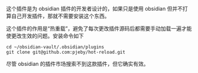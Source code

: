 这个插件是为 obsidian 插件的开发者设计的，如果只是使用 obsidian 但并不打算自己开发插件，那就不需要安装这个东西。

这个插件的作用是“热重载”，避免了每次更改插件源码后都需要手动加载一遍才能使更改生效的问题。安装命令如下
```shell
cd ~/obsidian-vault/.obsidian/plugins
git clone git@github.com:pjeby/hot-reload.git
```

尽管 obsidian 的插件市场搜索不到这款插件，但它确实有效。